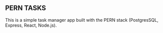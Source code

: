 ## PERN TASKS

This is a simple task manager app built with the PERN stack (PostgresSQL, Express, React, Node.js).
